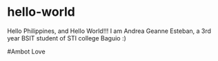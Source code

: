 # hello-world

Hello Philippines, and Hello World!!!
I am Andrea Geanne Esteban, a 3rd year BSIT student of STI college Baguio :) 

#Ambot
Love
